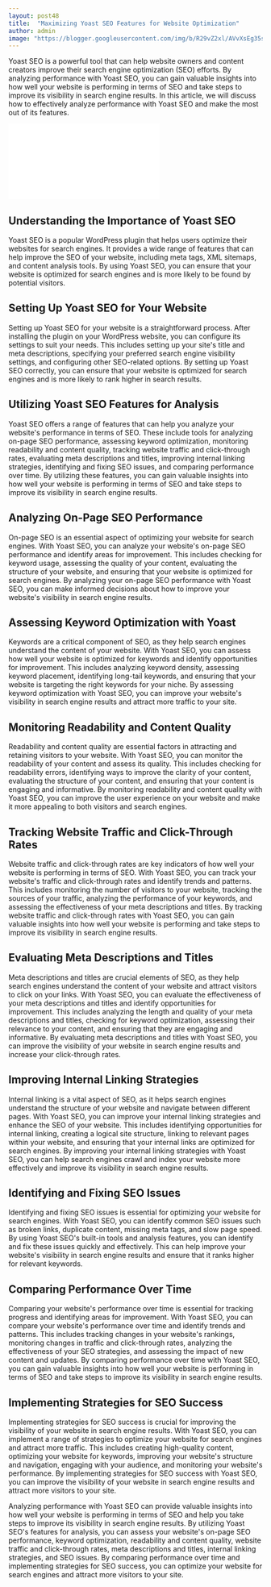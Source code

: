 ```yaml
---
layout: post48
title:  "Maximizing Yoast SEO Features for Website Optimization"
author: admin
image: "https://blogger.googleusercontent.com/img/b/R29vZ2xl/AVvXsEg35spi3N1labAhT4M0wJ5iXGnvmuoGPJX_DUQeQsE2jZ0UTFBwG5KzpFJXIwQ8i2pIt2p3YMeofqnLbpy-cDbKfMHlY_lWwAt_8j85tmxF0WNepaqDqqwYCYHqO4wyvQCyJ7TylYGOQ1siMlxjHNxIpLB96iJBYvjSDlztQikD9Jc7-hUNQEeM9XwySUDB/s1600/20240511_085255.jpg"
---
```




<p>Yoast SEO is a powerful tool that can help website owners and content creators improve their search engine optimization (SEO) efforts. By analyzing performance with Yoast SEO, you can gain valuable insights into how well your website is performing in terms of SEO and take steps to improve its visibility in search engine results. In this article, we will discuss how to effectively analyze performance with Yoast SEO and make the most out of its features.</p>


<iframe width=”100%″ height="auto" loading=”lazy” src=”https://video.twimg.com/ext_tw_video/1693903818025537537/pu/vid/540x540/Cgi5QtGgOhX1ASZR.mp4” title=”Maximizing Yoast SEO Features for Website Optimization” frameborder=”0″ allow=”accelerometer; autoplay; clipboard-write; encrypted-media; gyroscope; picture-in-picture” allowfullscreen="" ></iframe>

<h2>Understanding the Importance of Yoast SEO</h2>
<p>Yoast SEO is a popular WordPress plugin that helps users optimize their websites for search engines. It provides a wide range of features that can help improve the SEO of your website, including meta tags, XML sitemaps, and content analysis tools. By using Yoast SEO, you can ensure that your website is optimized for search engines and is more likely to be found by potential visitors.</p>
<h2>Setting Up Yoast SEO for Your Website</h2>
<p>Setting up Yoast SEO for your website is a straightforward process. After installing the plugin on your WordPress website, you can configure its settings to suit your needs. This includes setting up your site's title and meta descriptions, specifying your preferred search engine visibility settings, and configuring other SEO-related options. By setting up Yoast SEO correctly, you can ensure that your website is optimized for search engines and is more likely to rank higher in search results.</p>
<h2>Utilizing Yoast SEO Features for Analysis</h2>
<p>Yoast SEO offers a range of features that can help you analyze your website's performance in terms of SEO. These include tools for analyzing on-page SEO performance, assessing keyword optimization, monitoring readability and content quality, tracking website traffic and click-through rates, evaluating meta descriptions and titles, improving internal linking strategies, identifying and fixing SEO issues, and comparing performance over time. By utilizing these features, you can gain valuable insights into how well your website is performing in terms of SEO and take steps to improve its visibility in search engine results.</p>
<h2>Analyzing On-Page SEO Performance</h2>
<p>On-page SEO is an essential aspect of optimizing your website for search engines. With Yoast SEO, you can analyze your website's on-page SEO performance and identify areas for improvement. This includes checking for keyword usage, assessing the quality of your content, evaluating the structure of your website, and ensuring that your website is optimized for search engines. By analyzing your on-page SEO performance with Yoast SEO, you can make informed decisions about how to improve your website's visibility in search engine results.</p>
<h2>Assessing Keyword Optimization with Yoast</h2>
<p>Keywords are a critical component of SEO, as they help search engines understand the content of your website. With Yoast SEO, you can assess how well your website is optimized for keywords and identify opportunities for improvement. This includes analyzing keyword density, assessing keyword placement, identifying long-tail keywords, and ensuring that your website is targeting the right keywords for your niche. By assessing keyword optimization with Yoast SEO, you can improve your website's visibility in search engine results and attract more traffic to your site.</p>
<h2>Monitoring Readability and Content Quality</h2>
<p>Readability and content quality are essential factors in attracting and retaining visitors to your website. With Yoast SEO, you can monitor the readability of your content and assess its quality. This includes checking for readability errors, identifying ways to improve the clarity of your content, evaluating the structure of your content, and ensuring that your content is engaging and informative. By monitoring readability and content quality with Yoast SEO, you can improve the user experience on your website and make it more appealing to both visitors and search engines.</p>
<h2>Tracking Website Traffic and Click-Through Rates</h2>
<p>Website traffic and click-through rates are key indicators of how well your website is performing in terms of SEO. With Yoast SEO, you can track your website's traffic and click-through rates and identify trends and patterns. This includes monitoring the number of visitors to your website, tracking the sources of your traffic, analyzing the performance of your keywords, and assessing the effectiveness of your meta descriptions and titles. By tracking website traffic and click-through rates with Yoast SEO, you can gain valuable insights into how well your website is performing and take steps to improve its visibility in search engine results.</p>
<h2>Evaluating Meta Descriptions and Titles</h2>
<p>Meta descriptions and titles are crucial elements of SEO, as they help search engines understand the content of your website and attract visitors to click on your links. With Yoast SEO, you can evaluate the effectiveness of your meta descriptions and titles and identify opportunities for improvement. This includes analyzing the length and quality of your meta descriptions and titles, checking for keyword optimization, assessing their relevance to your content, and ensuring that they are engaging and informative. By evaluating meta descriptions and titles with Yoast SEO, you can improve the visibility of your website in search engine results and increase your click-through rates.</p>
<h2>Improving Internal Linking Strategies</h2>
<p>Internal linking is a vital aspect of SEO, as it helps search engines understand the structure of your website and navigate between different pages. With Yoast SEO, you can improve your internal linking strategies and enhance the SEO of your website. This includes identifying opportunities for internal linking, creating a logical site structure, linking to relevant pages within your website, and ensuring that your internal links are optimized for search engines. By improving your internal linking strategies with Yoast SEO, you can help search engines crawl and index your website more effectively and improve its visibility in search engine results.</p>
<h2>Identifying and Fixing SEO Issues</h2>
<p>Identifying and fixing SEO issues is essential for optimizing your website for search engines. With Yoast SEO, you can identify common SEO issues such as broken links, duplicate content, missing meta tags, and slow page speed. By using Yoast SEO's built-in tools and analysis features, you can identify and fix these issues quickly and effectively. This can help improve your website's visibility in search engine results and ensure that it ranks higher for relevant keywords.</p>
<h2>Comparing Performance Over Time</h2>
<p>Comparing your website's performance over time is essential for tracking progress and identifying areas for improvement. With Yoast SEO, you can compare your website's performance over time and identify trends and patterns. This includes tracking changes in your website's rankings, monitoring changes in traffic and click-through rates, analyzing the effectiveness of your SEO strategies, and assessing the impact of new content and updates. By comparing performance over time with Yoast SEO, you can gain valuable insights into how well your website is performing in terms of SEO and take steps to improve its visibility in search engine results.</p>
<h2>Implementing Strategies for SEO Success</h2>
<p>Implementing strategies for SEO success is crucial for improving the visibility of your website in search engine results. With Yoast SEO, you can implement a range of strategies to optimize your website for search engines and attract more traffic. This includes creating high-quality content, optimizing your website for keywords, improving your website's structure and navigation, engaging with your audience, and monitoring your website's performance. By implementing strategies for SEO success with Yoast SEO, you can improve the visibility of your website in search engine results and attract more visitors to your site.</p>
<p>Analyzing performance with Yoast SEO can provide valuable insights into how well your website is performing in terms of SEO and help you take steps to improve its visibility in search engine results. By utilizing Yoast SEO's features for analysis, you can assess your website's on-page SEO performance, keyword optimization, readability and content quality, website traffic and click-through rates, meta descriptions and titles, internal linking strategies, and SEO issues. By comparing performance over time and implementing strategies for SEO success, you can optimize your website for search engines and attract more visitors to your site.</p>

